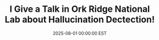 ---
title: I Give a Talk in Ork Ridge National Lab about Hallucination Dectection!
date: 2025-08-01 00:00:00 EST
---